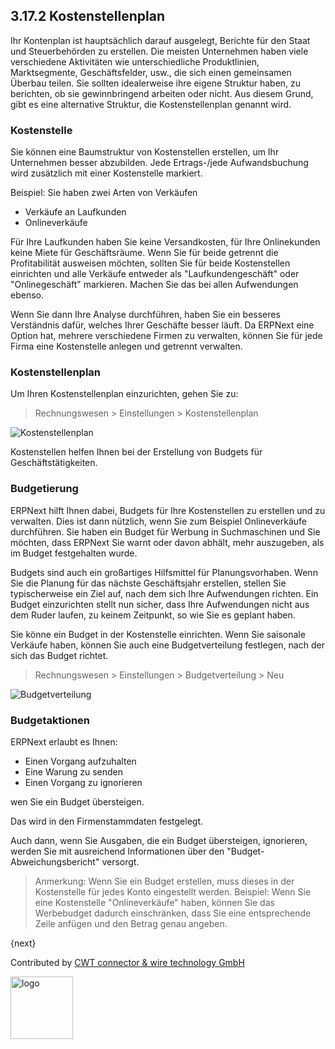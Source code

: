 ## 3.17.2 Kostenstellenplan

Ihr Kontenplan ist hauptsächlich darauf ausgelegt, Berichte für den Staat und Steuerbehörden zu erstellen. Die meisten Unternehmen haben viele verschiedene Aktivitäten wie unterschiedliche Produktlinien, Marktsegmente, Geschäftsfelder, usw., die sich einen gemeinsamen Überbau teilen. Sie sollten idealerweise ihre eigene Struktur haben, zu berichten, ob sie gewinnbringend arbeiten oder nicht. Aus diesem Grund, gibt es eine alternative Struktur, die Kostenstellenplan genannt wird.

### Kostenstelle

Sie können eine Baumstruktur von Kostenstellen erstellen, um Ihr Unternehmen besser abzubilden. Jede Ertrags-/jede Aufwandsbuchung wird zusätzlich mit einer Kostenstelle markiert.

Beispiel: Sie haben zwei Arten von Verkäufen

* Verkäufe an Laufkunden
* Onlineverkäufe

Für Ihre Laufkunden haben Sie keine Versandkosten, für Ihre Onlinekunden keine Miete für Geschäftsräume. Wenn Sie für beide getrennt die Profitabilität ausweisen möchten, sollten Sie für beide Kostenstellen einrichten und alle Verkäufe entweder als "Laufkundengeschäft" oder "Onlinegeschäft" markieren. Machen Sie das bei allen Aufwendungen ebenso.

Wenn Sie dann Ihre Analyse durchführen, haben Sie ein besseres Verständnis dafür, welches Ihrer Geschäfte besser läuft. Da ERPNext eine Option hat, mehrere verschiedene Firmen zu verwalten, können Sie für jede Firma eine Kostenstelle anlegen und getrennt verwalten.

### Kostenstellenplan

Um Ihren Kostenstellenplan einzurichten, gehen Sie zu:

>Rechnungswesen > Einstellungen > Kostenstellenplan

![Kostenstellenplan]({{docs_base_url}}/assets/old_images/erpnext/chart-of-cost-centers.png)

Kostenstellen helfen Ihnen bei der Erstellung von Budgets für Geschäftstätigkeiten.

### Budgetierung

ERPNext hilft Ihnen dabei, Budgets für Ihre Kostenstellen zu erstellen und zu verwalten. Dies ist dann nützlich, wenn Sie zum Beispiel Onlineverkäufe durchführen. Sie haben ein Budget für Werbung in Suchmaschinen und Sie möchten, dass ERPNext Sie warnt oder davon abhält, mehr auszugeben, als im Budget festgehalten wurde.

Budgets sind auch ein großartiges Hilfsmittel für Planungsvorhaben. Wenn Sie die Planung für das nächste Geschäftsjahr erstellen, stellen Sie typischerweise ein Ziel auf, nach dem sich Ihre Aufwendungen richten. Ein Budget einzurichten stellt nun sicher, dass Ihre Aufwendungen nicht aus dem Ruder laufen, zu keinem Zeitpunkt, so wie Sie es geplant haben.

Sie könne ein Budget in der Kostenstelle einrichten. Wenn Sie saisonale Verkäufe haben, können Sie auch eine Budgetverteilung festlegen, nach der sich das Budget richtet.

> Rechnungswesen > Einstellungen > Budgetverteilung > Neu

![Budgetverteilung]({{docs_base_url}}/assets/old_images/erpnext/budgeting.png)

### Budgetaktionen

ERPNext erlaubt es Ihnen:

* Einen Vorgang aufzuhalten
* Eine Warung zu senden
* Einen Vorgang zu ignorieren

wen Sie ein Budget übersteigen.

Das wird in den Firmenstammdaten festgelegt.

Auch dann, wenn Sie Ausgaben, die ein Budget übersteigen, ignorieren, werden Sie mit ausreichend Informationen über den "Budget-Abweichungsbericht" versorgt.

> Anmerkung: Wenn Sie ein Budget erstellen, muss dieses in der Kostenstelle für jedes Konto eingestellt werden. Beispiel: Wenn Sie eine Kostenstelle "Onlineverkäufe" haben, können Sie das Werbebudget dadurch einschränken, dass Sie eine entsprechende Zeile anfügen und den Betrag genau angeben.

{next}

Contributed by <A HREF="http://www.cwt-kabel.de">CWT connector & wire technology GmbH</A>

<A HREF="http://www.cwt-kabel.de"><IMG alt="logo" src="http://www.cwt-assembly.com/sites/all/images/logo.png" height=100></A>
